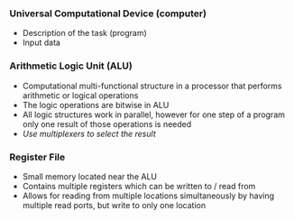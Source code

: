 ### Universal Computational Device (computer)
- Description of the task (program)
- Input data 

### Arithmetic Logic Unit (ALU)
- Computational multi-functional structure in a processor that performs arithmetic or logical operations
- The logic operations are bitwise in ALU 
- All logic structures work in parallel, however for one step of a program only one result of those operations is needed
- *Use multiplexers to select the result*


### Register File
- Small memory located near the ALU
- Contains multiple registers which can be written to / read from
- Allows for reading from multiple locations simultaneously by having multiple read ports, but write to only one location 